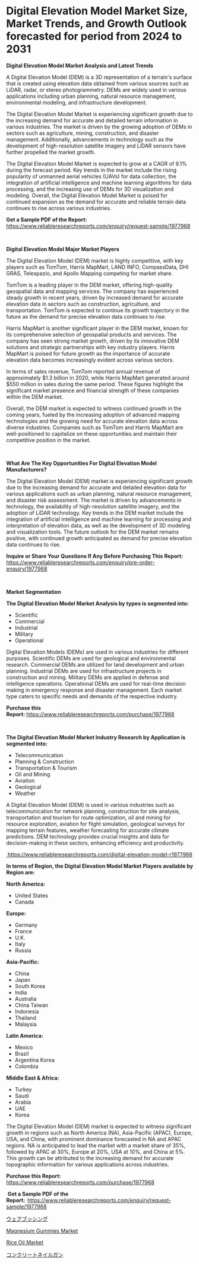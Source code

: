 <p><h1>Digital Elevation Model Market Size, Market Trends, and Growth Outlook forecasted for period from 2024 to 2031</h1></p><p><strong>Digital Elevation Model Market Analysis and Latest Trends</strong></p>
<p><p>A Digital Elevation Model (DEM) is a 3D representation of a terrain's surface that is created using elevation data obtained from various sources such as LiDAR, radar, or stereo photogrammetry. DEMs are widely used in various applications including urban planning, natural resource management, environmental modeling, and infrastructure development.</p><p>The Digital Elevation Model Market is experiencing significant growth due to the increasing demand for accurate and detailed terrain information in various industries. The market is driven by the growing adoption of DEMs in sectors such as agriculture, mining, construction, and disaster management. Additionally, advancements in technology such as the development of high-resolution satellite imagery and LiDAR sensors have further propelled the market growth.</p><p>The Digital Elevation Model Market is expected to grow at a CAGR of 9.1% during the forecast period. Key trends in the market include the rising popularity of unmanned aerial vehicles (UAVs) for data collection, the integration of artificial intelligence and machine learning algorithms for data processing, and the increasing use of DEMs for 3D visualization and modeling. Overall, the Digital Elevation Model Market is poised for continued expansion as the demand for accurate and reliable terrain data continues to rise across various industries.</p></p>
<p><strong>Get a Sample PDF of the Report:&nbsp;</strong> <a href="https://www.reliableresearchreports.com/enquiry/request-sample/1977968">https://www.reliableresearchreports.com/enquiry/request-sample/1977968</a></p>
<p>&nbsp;</p>
<p><strong>Digital Elevation Model Major Market Players</strong></p>
<p><p>The Digital Elevation Model (DEM) market is highly competitive, with key players such as TomTom, Harris MapMart, LAND INFO, CompassData, DHI GRAS, Telespazio, and Apollo Mapping competing for market share.</p><p>TomTom is a leading player in the DEM market, offering high-quality geospatial data and mapping services. The company has experienced steady growth in recent years, driven by increased demand for accurate elevation data in sectors such as construction, agriculture, and transportation. TomTom is expected to continue its growth trajectory in the future as the demand for precise elevation data continues to rise.</p><p>Harris MapMart is another significant player in the DEM market, known for its comprehensive selection of geospatial products and services. The company has seen strong market growth, driven by its innovative DEM solutions and strategic partnerships with key industry players. Harris MapMart is poised for future growth as the importance of accurate elevation data becomes increasingly evident across various sectors.</p><p>In terms of sales revenue, TomTom reported annual revenue of approximately $1.3 billion in 2020, while Harris MapMart generated around $550 million in sales during the same period. These figures highlight the significant market presence and financial strength of these companies within the DEM market.</p><p>Overall, the DEM market is expected to witness continued growth in the coming years, fueled by the increasing adoption of advanced mapping technologies and the growing need for accurate elevation data across diverse industries. Companies such as TomTom and Harris MapMart are well-positioned to capitalize on these opportunities and maintain their competitive position in the market.</p></p>
<p>&nbsp;</p>
<p><strong>What Are The Key Opportunities For Digital Elevation Model Manufacturers?</strong></p>
<p><p>The Digital Elevation Model (DEM) market is experiencing significant growth due to the increasing demand for accurate and detailed elevation data for various applications such as urban planning, natural resource management, and disaster risk assessment. The market is driven by advancements in technology, the availability of high-resolution satellite imagery, and the adoption of LiDAR technology. Key trends in the DEM market include the integration of artificial intelligence and machine learning for processing and interpretation of elevation data, as well as the development of 3D modeling and visualization tools. The future outlook for the DEM market remains positive, with continued growth anticipated as demand for precise elevation data continues to rise.</p></p>
<p><strong>Inquire or Share Your Questions If Any Before Purchasing This Report:</strong> <a href="https://www.reliableresearchreports.com/enquiry/pre-order-enquiry/1977968">https://www.reliableresearchreports.com/enquiry/pre-order-enquiry/1977968</a></p>
<p>&nbsp;</p>
<p><strong>Market Segmentation</strong></p>
<p><strong>The Digital Elevation Model Market Analysis by types is segmented into:</strong></p>
<p><ul><li>Scientific</li><li>Commercial</li><li>Industrial</li><li>Military</li><li>Operational</li></ul></p>
<p><p>Digital Elevation Models (DEMs) are used in various industries for different purposes. Scientific DEMs are used for geological and environmental research. Commercial DEMs are utilized for land development and urban planning. Industrial DEMs are used for infrastructure projects in construction and mining. Military DEMs are applied in defense and intelligence operations. Operational DEMs are used for real-time decision making in emergency response and disaster management. Each market type caters to specific needs and demands of the respective industry.</p></p>
<p><strong>Purchase this Report:&nbsp;</strong><a href="https://www.reliableresearchreports.com/purchase/1977968">https://www.reliableresearchreports.com/purchase/1977968</a></p>
<p>&nbsp;</p>
<p><strong>The Digital Elevation Model Market Industry Research by Application is segmented into:</strong></p>
<p><ul><li>Telecommunication</li><li>Planning & Construction</li><li>Transportation & Tourism</li><li>Oil and Mining</li><li>Aviation</li><li>Geological</li><li>Weather</li></ul></p>
<p><p>A Digital Elevation Model (DEM) is used in various industries such as telecommunication for network planning, construction for site analysis, transportation and tourism for route optimization, oil and mining for resource exploration, aviation for flight simulation, geological surveys for mapping terrain features, weather forecasting for accurate climate predictions. DEM technology provides crucial insights and data for decision-making in these sectors, enhancing efficiency and productivity.</p></p>
<p><a href="https://www.reliableresearchreports.com/digital-elevation-model-r1977968">&nbsp;https://www.reliableresearchreports.com/digital-elevation-model-r1977968</a></p>
<p><strong>In terms of Region, the Digital Elevation Model Market Players available by Region are:</strong></p>
<p>
    <p> <strong> North America: </strong>
        <ul>
            <li>United States</li>
            <li>Canada</li>
        </ul>
        </p> 
    <p> <strong> Europe: </strong>
        <ul>
            <li>Germany</li>
            <li>France</li>
            <li>U.K.</li>
            <li>Italy</li>
            <li>Russia</li>
        </ul>
        </p> 
    <p> <strong> Asia-Pacific: </strong>
        <ul>
            <li>China</li>
            <li>Japan</li>
            <li>South Korea</li>
            <li>India</li>
            <li>Australia</li>
            <li>China Taiwan</li>
            <li>Indonesia</li>
            <li>Thailand</li>
            <li>Malaysia</li>
        </ul>
        </p> 
    <p> <strong> Latin America: </strong>
        <ul>
            <li>Mexico</li>
            <li>Brazil</li>
            <li>Argentina Korea</li>
            <li>Colombia</li>
        </ul>
        </p> 
    <p> <strong> Middle East & Africa: </strong>
        <ul>
            <li>Turkey</li>
            <li>Saudi</li>
            <li>Arabia</li>
            <li>UAE</li>
            <li>Korea</li>
        </ul>
    </p>
    </p>
<p><p>The Digital Elevation Model (DEM) market is expected to witness significant growth in regions such as North America (NA), Asia-Pacific (APAC), Europe, USA, and China, with prominent dominance forecasted in NA and APAC regions. NA is anticipated to lead the market with a market share of 35%, followed by APAC at 30%, Europe at 20%, USA at 10%, and China at 5%. This growth can be attributed to the increasing demand for accurate topographic information for various applications across industries.</p></p>
<p><strong>Purchase this Report: </strong><a href="https://www.reliableresearchreports.com/purchase/1977968">https://www.reliableresearchreports.com/purchase/1977968</a></p>
<p>&nbsp;<strong>Get a Sample PDF of the Report:&nbsp;&nbsp;</strong><a href="https://www.reliableresearchreports.com/enquiry/request-sample/1977968">https://www.reliableresearchreports.com/enquiry/request-sample/1977968</a></p>
<p><strong></strong></p>
<p><p><a href="https://github.com/MosesSpinka1914/Market-Research-Report-List-1/blob/main/241051123771.md">ウェアブッシング</a></p><p><a href="https://www.linkedin.com/pulse/magnesium-gummies-market-size-trends-complete-industry-overview-fcydc?trackingId=vK4HwLENyU7d%2B6M5PexEpg%3D%3D">Magnesium Gummies Market</a></p><p><a href="https://www.linkedin.com/pulse/rice-oil-market-size-outlook-forecast-2024-2031-mrktal-oqdgf?trackingId=fMz1yRIVUE64oB09CBHx8Q%3D%3D">Rice Oil Market</a></p><p><a href="https://github.com/bevdtkn4419963/Market-Research-Report-List-2/blob/main/391951623770.md">コンクリートネイルガン</a></p></p>